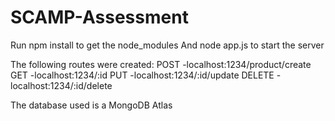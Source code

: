 # SCAMP-Assessment

Run npm install to get the node_modules
And node app.js to start the server

The following routes were created:
POST
-localhost:1234/product/create
GET
-localhost:1234/:id
PUT
-localhost:1234/:id/update
DELETE
-localhost:1234/:id/delete

The database used is a MongoDB Atlas
